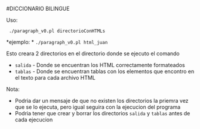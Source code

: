 #DICCIONARIO BILINGUE

Uso:
```
 ./paragraph_v0.pl directorioConHTMLs
```

*ejemplo: * `./paragraph_v0.pl html_juan`

Esto creara 2 directorios en el directorio donde se ejecuto el comando
  - `salida` - Donde se encuentran los HTML correctamente formateados
  - `tablas` - Donde se encuentran tablas con los elementos que encontro en el texto para cada archivo HTML


Nota:
- Podria dar un mensaje de que no existen los directorios la priemra vez que se lo ejecuta,
  pero igual seguira con la ejecucion del programa
- Podria tener que crear y borrar los directorios `salida` y `tablas` antes de cada ejecucion
